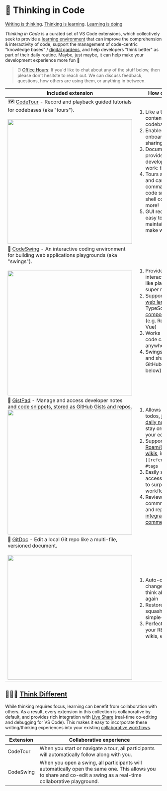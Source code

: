 # 🧠 Thinking in Code

[Writing is thinking](https://alistapart.com/article/writing-is-thinking/). [Thinking is learning](http://worrydream.com/#!/LearnableProgramming). [Learning is doing](https://blog.ncase.me/curse-of-the-chocolate-covered-broccoli-or-emotion-in-learning/) 

_Thinking in Code_ is a curated set of VS Code extensions, which collectively seek to provide a <ins>learning environment</ins> that can improve the comprehension & interactivity of code, support the management of code-centric "knowledge bases" / [digital gardens](https://maggieappleton.com/garden-history/), and help developers "think better" as part of their daily routine. Maybe, just maybe, it can help make your development experience more fun 🎢 

> ⏰ [Office Hours](https://calendly.com/lostintangent): If you'd like to chat about any of the stuff below, then please don't hesitste to reach out. We can discuss feedback, questions, how others are using them, or anything in between.

| Included extension | How can it help? |
|-|-|
| 🗺️ [CodeTour](https://aka.ms/codetour) - Record and playback guided tutorials for codebases (aka "tours").<br /><br /><a href="https://user-images.githubusercontent.com/116461/76151694-7b531b80-606c-11ea-96a6-0655eb6ab4e6.gif"><img width="400px" src="https://user-images.githubusercontent.com/116461/76151694-7b531b80-606c-11ea-96a6-0655eb6ab4e6.gif" /></a> | <ol><li>Like a table-of-contents for your codebases</li><li>Enables easier onboarding/knowledge sharing</li><li>Documentation is provided where developers actually work: their editor.</li><li>Tours are interactive, and can automate commands, inject code snippets, run shell commands and more!<li>GUI recorder makes it easy to author and maintain tours (let's make writing fun!)</ol> |
| 💃 [CodeSwing](https://aka.ms/codeswing) - An interactive coding environment for building web applications playgrounds (aka "swings").<br /><br /><a href="https://user-images.githubusercontent.com/116461/103024429-ae37a480-4504-11eb-85ea-37ba9b9a4d9a.gif"><img width="400px" src="https://user-images.githubusercontent.com/116461/103024429-ae37a480-4504-11eb-85ea-37ba9b9a4d9a.gif" /></a> | <ol><li>Provides an interactive, CodePen-like playground, with a super rich live preview</li><li>Supports all popular [web languages](https://marketplace.visualstudio.com/items?itemName=codespaces-Contrib.codeswing#language-support) (e.g. TypeScript, Scss) and [component libraries](https://marketplace.visualstudio.com/items?itemName=codespaces-Contrib.codeswing#components) (e.g. React, Svelte, Vue)<li>Works offline, and your code can be stored anywhere</li><li>Swings can be saved and shared using GitHub Gists (see below)</ol> |
| 📘 [GistPad](https://aka.ms/gistpad) - Manage and access developer notes and code snippets, stored as GitHub Gists and repos. <br /><a href="https://user-images.githubusercontent.com/116461/87234714-96ba9400-c388-11ea-92c3-544d9a3bb633.png"><img width="400px" src="https://user-images.githubusercontent.com/116461/87234714-96ba9400-c388-11ea-92c3-544d9a3bb633.png" /></a> | <ol><li>Allows you to capture todos, journals and [daily notes](https://marketplace.visualstudio.com/items?itemName=vsls-contrib.gistfs#scratch-notes), so you can stay organized from your editor</li><li>Supports [Roam/Obsidian-like wikis](https://marketplace.visualstudio.com/items?itemName=vsls-contrib.gistfs#wikis), including `[[references]]` and `#tags`</li><li>Easily store and access code snippets, to surpercharge your workflow</li><li>Review and commment on gists and repos via [editor-integrated commenting](https://marketplace.visualstudio.com/items?itemName=vsls-contrib.gistfs#gist-commenting)</ol> |
| 📄 [GitDoc](https://aka.ms/gitdoc) - Edit a local Git repo like a multi-file, versioned document.<br /><br /><a href="https://user-images.githubusercontent.com/116461/79521572-5a3bfe00-800e-11ea-83a0-8e125122fa8f.gif"><img width="400px" src="https://user-images.githubusercontent.com/116461/79521572-5a3bfe00-800e-11ea-83a0-8e125122fa8f.gif" /></a>  | <ol><li>Auto-commit your changes, and never think about the Git CLI again</li><li>Restore, undo and squash versions via a simple-to-use GUI</li><li>Perfect for docs repo, your README profile, wikis, etc.</ol> |

## 🧑‍🤝‍🧑 [Think Different](https://en.m.wikipedia.org/wiki/Think_different)

While thinking requires focus, learning can benefit from collaboration with others. As a result, every extension in this collection is collaborative by default, and provides rich integration with [Live Share](https://aka.ms/vsls) (real-time co-editing and debugging for VS Code). This makes it easy to incorporate these writing/thinking experiences into your existing [collaborative workflows](https://aka.ms/vsls-usecases). 

| Extension | Collaborative experience |
|-|-|
| CodeTour | When you start or navigate a tour, all participants will automatically follow along with you. |
| CodeSwing | When you open a swing, all participants will automatically open the same one. This allows you to share and co-edit a swing as a real-time collaborative playground.
